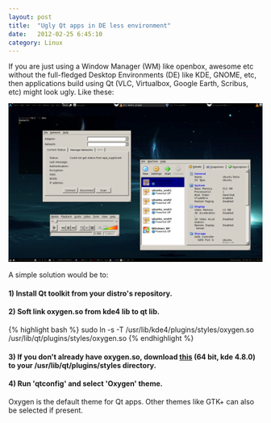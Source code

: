 ```yaml
---
layout: post
title:  "Ugly Qt apps in DE less environment"
date:   2012-02-25 6:45:10
category: Linux
---
```

If you are just using a Window Manager (WM) like openbox, awesome etc without the full-fledged Desktop Environments (DE) like KDE, GNOME, etc, then applications build using Qt (VLC, Virtualbox, Google Earth, Scribus, etc) might look ugly. Like these:

![screennshot](/assets/img/Qt-without-Oxygen.png) 

A simple solution would be to:

#### 1) Install Qt toolkit from your distro's repository.

#### 2) Soft link oxygen.so from kde4 lib to qt lib.

{% highlight bash %}
sudo ln -s -T /usr/lib/kde4/plugins/styles/oxygen.so /usr/lib/qt/plugins/styles/oxygen.so
{% endhighlight %}

#### 3) If you don't already have oxygen.so, download [this](http://www.mediafire.com/?ks227dbvcg9yan4) (64 bit, kde 4.8.0) to your /usr/lib/qt/plugins/styles directory.

#### 4) Run 'qtconfig' and select 'Oxygen' theme.

Oxygen is the default theme for Qt apps. Other themes like GTK+ can also be selected if present.
